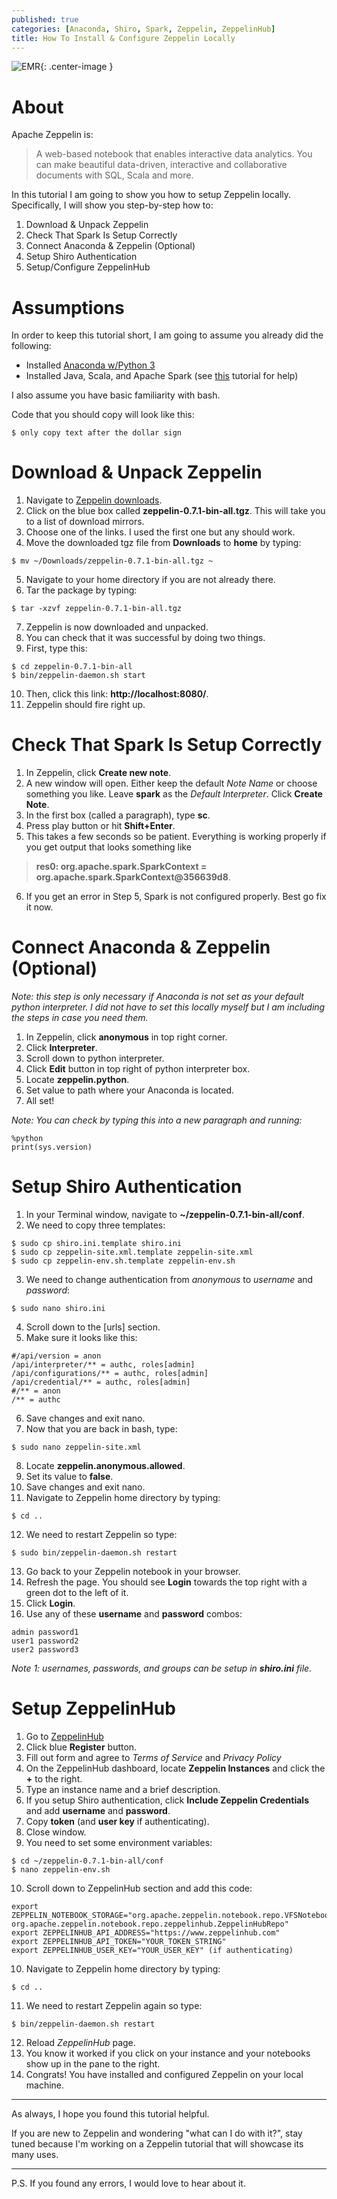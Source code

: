 ```yaml
---
published: true
categories: [Anaconda, Shiro, Spark, Zeppelin, ZeppelinHub]
title: How To Install & Configure Zeppelin Locally
---
```


![EMR](/assets/images/zeppelin.jpg?raw=true){: .center-image }

# About
Apache Zeppelin is:
>A web-based notebook that enables interactive data analytics. You can make beautiful data-driven, interactive and collaborative documents with SQL, Scala and more.

In this tutorial I am going to show you how to setup Zeppelin locally. Specifically, I will show you step-by-step how to: 
1. Download & Unpack Zeppelin
2. Check That Spark Is Setup Correctly
2. Connect Anaconda & Zeppelin (Optional)
2. Setup Shiro Authentication 
3. Setup/Configure ZeppelinHub

# Assumptions
In order to keep this tutorial short, I am going to assume you already did the following:
- Installed [Anaconda w/Python 3](https://www.continuum.io/downloads)
- Installed Java, Scala, and Apache Spark (see [this](https://medium.com/@josemarcialportilla/installing-scala-and-apache-spark-on-mac-os-837ae57d283f) tutorial for help)

I also assume you have basic familiarity with bash.

Code that you should copy will look like this:  
```
$ only copy text after the dollar sign
```

# Download & Unpack Zeppelin
1. Navigate to [Zeppelin downloads](http://zeppelin.apache.org/download.html).
2. Click on the blue box called **zeppelin-0.7.1-bin-all.tgz**. This will take you to a list of download mirrors.
3. Choose one of the links. I used the first one but any should work.
4. Move the downloaded tgz file from **Downloads** to **home** by typing:
```
$ mv ~/Downloads/zeppelin-0.7.1-bin-all.tgz ~
```
5. Navigate to your home directory if you are not already there.
6. Tar the package by typing:
```
$ tar -xzvf zeppelin-0.7.1-bin-all.tgz
```
7. Zeppelin is now downloaded and unpacked. 
8. You can check that it was successful by doing two things.
9. First, type this:
```
$ cd zeppelin-0.7.1-bin-all
$ bin/zeppelin-daemon.sh start
```
10. Then, click this link: **http://localhost:8080/**.
11. Zeppelin should fire right up.

# Check That Spark Is Setup Correctly
1. In Zeppelin, click **Create new note**.
2. A new window will open. Either keep the default *Note Name* or choose something you like. Leave **spark** as the *Default Interpreter*. Click **Create Note**.
3. In the first box (called a paragraph), type **sc**.
4. Press play button or hit **Shift+Enter**.
5. This takes a few seconds so be patient. Everything is working properly if you get output that looks something like 
>**res0: org.apache.spark.SparkContext = org.apache.spark.SparkContext@356639d8**.
6. If you get an error in Step 5, Spark is not configured properly. Best go fix it now.

# Connect Anaconda & Zeppelin (Optional)
*Note: this step is only necessary if Anaconda is not set as your default python interpreter. I did not have to set this locally myself but I am including the steps in case you need them.* 

1. In Zeppelin, click **anonymous** in top right corner.
2. Click **Interpreter**.
3. Scroll down to python interpreter.
4. Click **Edit** button in top right of python interpreter box.
5. Locate **zeppelin.python**.
6. Set value to path where your Anaconda is located.
7. All set!

*Note: You can check by typing this into a new paragraph and running:* 
```
%python
print(sys.version)
```

# Setup Shiro Authentication
1. In your Terminal window, navigate to **~/zeppelin-0.7.1-bin-all/conf**.
2. We need to copy three templates:
```
$ sudo cp shiro.ini.template shiro.ini
$ sudo cp zeppelin-site.xml.template zeppelin-site.xml
$ sudo cp zeppelin-env.sh.template zeppelin-env.sh
```  
3. We need to change authentication from *anonymous* to *username* and *password*:
```
$ sudo nano shiro.ini
```
4. Scroll down to the [urls] section. 
5. Make sure it looks like this:  
```
#/api/version = anon
/api/interpreter/** = authc, roles[admin]
/api/configurations/** = authc, roles[admin]
/api/credential/** = authc, roles[admin]
#/** = anon 
/** = authc
```
6. Save changes and exit nano.
7. Now that you are back in bash, type:
```
$ sudo nano zeppelin-site.xml
```
8. Locate **zeppelin.anonymous.allowed**.
9. Set its value to **false**.
10. Save changes and exit nano.
11. Navigate to Zeppelin home directory by typing:
```
$ cd ..
```
12. We need to restart Zeppelin so type:
```
$ sudo bin/zeppelin-daemon.sh restart
```
13. Go back to your Zeppelin notebook in your browser.
14. Refresh the page. You should see **Login** towards the top right with a green dot to the left of it.
15. Click **Login**.
16. Use any of these **username** and **password** combos:
```
admin password1
user1 password2
user2 password3
```  
*Note 1: usernames, passwords, and groups can be setup in **shiro.ini** file.*

# Setup ZeppelinHub
1. Go to [ZeppelinHub](https://www.zeppelinhub.com/)
2. Click blue **Register** button.
3. Fill out form and agree to *Terms of Service* and *Privacy Policy*
4. On the ZeppelinHub dashboard, locate **Zeppelin Instances** and click the **+** to the right.
5. Type an instance name and a brief description.
6. If you setup Shiro authentication, click **Include Zeppelin Credentials** and add **username** and **password**.
7. Copy **token** (and **user key** if authenticating).
8. Close window.
9. You need to set some environment variables:
```
$ cd ~/zeppelin-0.7.1-bin-all/conf
$ nano zeppelin-env.sh
```
10. Scroll down to ZeppelinHub section and add this code:  
```    
export ZEPPELIN_NOTEBOOK_STORAGE="org.apache.zeppelin.notebook.repo.VFSNotebookRepo, org.apache.zeppelin.notebook.repo.zeppelinhub.ZeppelinHubRepo"
export ZEPPELINHUB_API_ADDRESS="https://www.zeppelinhub.com"
export ZEPPELINHUB_API_TOKEN="YOUR_TOKEN_STRING"
export ZEPPELINHUB_USER_KEY="YOUR_USER_KEY" (if authenticating)
```
10. Navigate to Zeppelin home directory by typing:
```
$ cd ..
```  

11. We need to restart Zeppelin again so type: 

```
$ bin/zeppelin-daemon.sh restart
```  
12. Reload *ZeppelinHub* page.
13. You know it worked if you click on your instance and your notebooks show up in the pane to the right.
14. Congrats! You have installed and configured Zeppelin on your local machine.

---

As always, I hope you found this tutorial helpful. 

If you are new to Zeppelin and wondering "what can I do with it?", stay tuned because I'm working on a Zeppelin tutorial that will showcase its many uses.

---
P.S. If you found any errors, I would love to hear about it.
